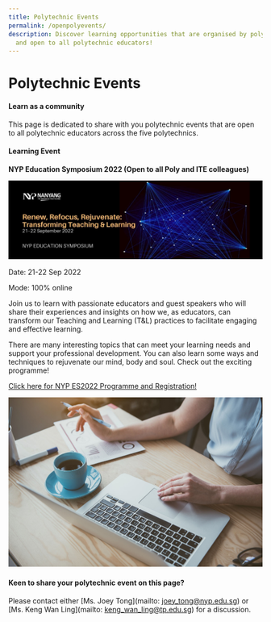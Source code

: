 ```yaml
---
title: Polytechnic Events
permalink: /openpolyevents/
description: Discover learning opportunities that are organised by polytechnics
  and open to all polytechnic educators!
---
```

# Polytechnic Events

#### Learn as a community

This page is dedicated to share with you polytechnic events that are open to all polytechnic educators across the five polytechnics. 

#### Learning Event 

**NYP Education Symposium 2022 (Open to all Poly and ITE colleagues)**

![](/images/NYP%20ES2022%20banner%20(2).jpg)

Date: 21-22 Sep 2022

Mode: 100% online

Join us to learn with passionate educators and guest speakers who will share their experiences and insights on how we, as educators, can transform our Teaching and Learning (T&L) practices to facilitate engaging and effective learning.  

There are many interesting topics that can meet your learning needs and support your professional development. You can also learn some ways and techniques to rejuvenate our mind, body and soul.  Check out the exciting programme!

[Click here for NYP ES2022 Programme and Registration!](https://file.for.edu.sg/nypes2022programme.pdf)
     
![](/images/101361251_ML.jpg)   
	             
#### Keen to share your polytechnic  event on this page?

Please contact either [Ms. Joey Tong](mailto: joey_tong@nyp.edu.sg) or [Ms. Keng Wan Ling](mailto: keng_wan_ling@tp.edu.sg) for a discussion.